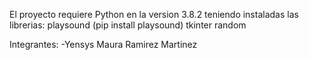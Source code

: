 El proyecto requiere Python en la version 3.8.2 teniendo instaladas las librerias:
playsound (pip install playsound)
tkinter
random


Integrantes:
-Yensys Maura Ramirez Martinez
